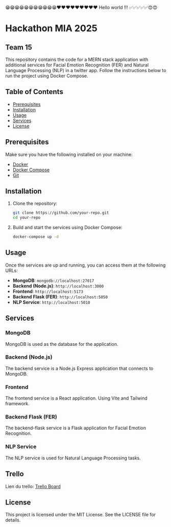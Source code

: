 😁😁😁😁😁😁😁😁😁😁😁❤️❤️❤️❤️❤️❤️❤️❤️❤️ Hello world !!! ✅✅✅✅✅😍😍
# Hackathon MIA 2025

## Team 15

This repository contains the code for a MERN stack application with additional services for Facial Emotion Recognition (FER) and Natural Language Processing (NLP) in a twitter app. Follow the instructions below to run the project using Docker Compose.

## Table of Contents

- [Prerequisites](#prerequisites)
- [Installation](#installation)
- [Usage](#usage)
- [Services](#services)
- [License](#license)

## Prerequisites

Make sure you have the following installed on your machine:

- [Docker](https://www.docker.com/get-started)
- [Docker Compose](https://docs.docker.com/compose/install/)
- [Git](https://git-scm.com/downloads)

## Installation

1. Clone the repository:

   ```bash
   git clone https://github.com/your-repo.git
   cd your-repo
   ```

2. Build and start the services using Docker Compose:
   ```bash
   docker-compose up -d
   ```

## Usage

Once the services are up and running, you can access them at the following URLs:

- **MongoDB**: `mongodb://localhost:27017`
- **Backend (Node.js)**: `http://localhost:3000`
- **Frontend**: `http://localhost:5173`
- **Backend Flask (FER)**: `http://localhost:5050`
- **NLP Service**: `http://localhost:5010`

## Services

### MongoDB

MongoDB is used as the database for the application.

### Backend (Node.js)

The backend service is a Node.js Express application that connects to MongoDB.

### Frontend

The frontend service is a React application. Using Vite and Tailwind framework.

### Backend Flask (FER)

The backend-flask service is a Flask application for Facial Emotion Recognition.

### NLP Service

The NLP service is used for Natural Language Processing tasks.

## Trello

Lien du trello:
[Trello Board](https://trello.com/invite/b/67ced365469affb08ce8c137/ATTI93e4d481184f1fb70f0cac7298dae6c951027DEC/hackathon-mia-2025)

## License

This project is licensed under the MIT License. See the LICENSE file for details.
